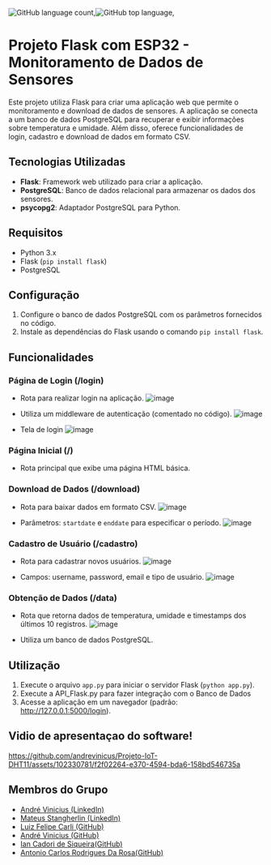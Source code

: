 ![GitHub language count](https://img.shields.io/github/languages/count/andrevinicus/Projeto-IoT-DHT11),![GitHub top language](https://img.shields.io/github/languages/top/andrevinicus/Projeto-IoT-DHT11?color=008000),


# Projeto Flask com ESP32 - Monitoramento de Dados de Sensores

Este projeto utiliza Flask para criar uma aplicação web que permite o monitoramento e download de dados de sensores. A aplicação se conecta a um banco de dados PostgreSQL para recuperar e exibir informações sobre temperatura e umidade. Além disso, oferece funcionalidades de login, cadastro e download de dados em formato CSV.

## Tecnologias Utilizadas

- **Flask**: Framework web utilizado para criar a aplicação.
- **PostgreSQL**: Banco de dados relacional para armazenar os dados dos sensores.
- **psycopg2**: Adaptador PostgreSQL para Python.

## Requisitos

- Python 3.x
- Flask (`pip install flask`)
- PostgreSQL

## Configuração

1. Configure o banco de dados PostgreSQL com os parâmetros fornecidos no código.
2. Instale as dependências do Flask usando o comando `pip install flask`.

## Funcionalidades

### Página de Login (/login)

- Rota para realizar login na aplicação.
  ![image](https://github.com/andrevinicus/Projeto-IoT-DHT11/assets/102330781/5f242313-b95d-46c7-bc4d-c04e28ae5778)

- Utiliza um middleware de autenticação (comentado no código).
  ![image](https://github.com/andrevinicus/Projeto-IoT-DHT11/assets/102330781/87c1498a-ae7f-4ed9-944f-07e81e85a9ca)
- Tela de login
  ![image](https://github.com/andrevinicus/Projeto-IoT-DHT11/assets/102330781/15e341f4-ff59-4da0-a237-07eaebe41c57)


### Página Inicial (/)

- Rota principal que exibe uma página HTML básica.

### Download de Dados (/download)

- Rota para baixar dados em formato CSV.
  ![image](https://github.com/andrevinicus/Projeto-IoT-DHT11/assets/102330781/13928efb-ece8-40f0-a2cf-4019a08dd47d)

- Parâmetros: `startdate` e `enddate` para especificar o período.
  ![image](https://github.com/andrevinicus/Projeto-IoT-DHT11/assets/102330781/e7b3729d-1749-4b07-8eec-b82633eed926)
  

### Cadastro de Usuário (/cadastro)

- Rota para cadastrar novos usuários.
  ![image](https://github.com/andrevinicus/Projeto-IoT-DHT11/assets/102330781/80d872b3-084b-4fa0-bcb9-007cdc7690d9)

- Campos: username, password, email e tipo de usuário.
  ![image](https://github.com/andrevinicus/Projeto-IoT-DHT11/assets/102330781/cfbed7d7-409a-4fa7-a7ea-27d8878fd028)


### Obtenção de Dados (/data)

- Rota que retorna dados de temperatura, umidade e timestamps dos últimos 10 registros.
  ![image](https://github.com/andrevinicus/Projeto-IoT-DHT11/assets/102330781/3334dae7-0e1f-46e4-adc1-7e179c5318f3)

- Utiliza um banco de dados PostgreSQL.

## Utilização

1. Execute o arquivo `app.py` para iniciar o servidor Flask (`python app.py`).
2. Execute a API_Flask.py para fazer integraçâo com o Banco de Dados
3. Acesse a aplicação em um navegador (padrão: http://127.0.0.1:5000/login).
   
## Vidio de apresentaçao do software!
  

https://github.com/andrevinicus/Projeto-IoT-DHT11/assets/102330781/f2f02264-e370-4594-bda6-158bd546735a


## Membros do Grupo
- [André Vinicius (LinkedIn)](https://www.linkedin.com/in/andre-vinicius-gorlin-toledo-a797161b1/)
- [Mateus Stangherlin (LinkedIn)](https://www.linkedin.com/in/mateus-stangherlin-47a1b1230/)
- [Luiz Felipe Carli (GitHub)](https://github.com/felipeluizcarli)
- [André Vinicius (GitHub)](https://github.com/andrevinicus/Projeto-IoT-DHT11)
- [Ian Cadori de Siqueira(GitHub)](https://github.com/IanSiqueira)
- [Antonio Carlos Rodrigues Da Rosa(GitHub)](https://github.com/R-DaRosa-Antonio)

